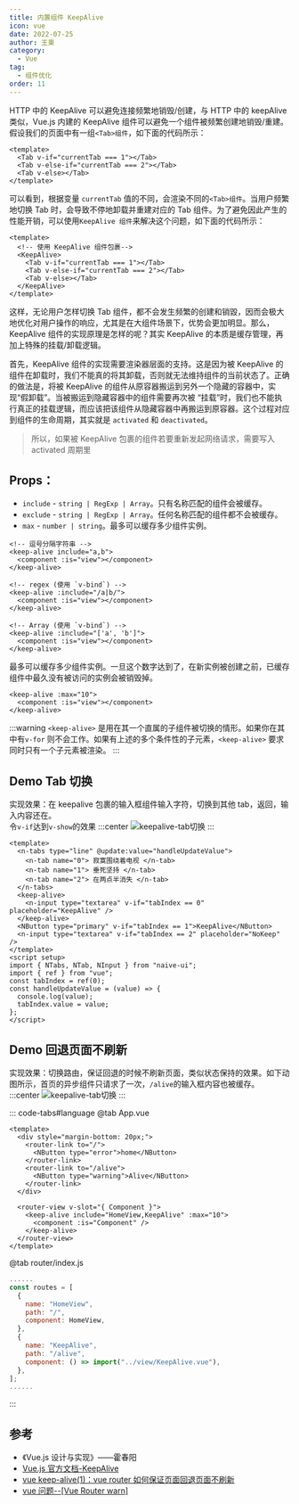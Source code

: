 ```yaml
---
title: 内置组件 KeepAlive
icon: vue
date: 2022-07-25
author: 王東
category:
  - Vue
tag:
  - 组件优化
order: 11
---
```


HTTP 中的 KeepAlive 可以避免连接频繁地销毁/创建，与 HTTP 中的 keepAlive 类似，Vue.js 内建的 KeepAlive 组件可以避免一个组件被频繁创建地销毁/重建。  
假设我们的页面中有一组`<Tab>组件`，如下面的代码所示：

```vue
<template>
  <Tab v-if="currentTab === 1"></Tab>
  <Tab v-else-if="currentTab === 2"></Tab>
  <Tab v-else></Tab>
</template>
```

可以看到，根据变量 `currentTab` 值的不同，会渲染不同的`<Tab>组件`。当用户频繁地切换 Tab 时，会导致不停地卸载并重建对应的 Tab 组件。为了避免因此产生的性能开销，可以使用`KeepAlive 组件`来解决这个问题，如下面的代码所示：

```vue
<template>
  <!-- 使用 KeepAlive 组件包裹-->
  <KeepAlive>
    <Tab v-if="currentTab === 1"></Tab>
    <Tab v-else-if="currentTab === 2"></Tab>
    <Tab v-else></Tab>
  </KeepAlive>
</template>
```

这样，无论用户怎样切换 Tab 组件，都不会发生频繁的创建和销毀，因而会极大地优化对用户操作的响应，尤其是在大组件场景下，优势会更加明显。那么，KeepAlive 组件的实现原理是怎样的呢？其实 KeepAlive 的本质是缓存管理，再加上特殊的挂载/卸载逻辑。

首先，KeepAlive 组件的实现需要渲染器层面的支持。这是因为被 KeepAlive 的组件在卸载时，我们不能真的将其卸载，否则就无法维持组件的当前状态了。正确的做法是，将被 KeepAlive 的组件从原容器搬运到另外一个隐藏的容器中，实现“假卸载”。当被搬运到隐藏容器中的组件需要再次被 “挂载”时，我们也不能执行真正的挂载逻辑，而应该把该组件从隐藏容器中再搬运到原容器。这个过程对应到组件的生命周期，其实就是 `activated` 和 `deactivated`。

> 所以，如果被 KeepAlive 包裹的组件若要重新发起网络请求，需要写入 activated 周期里

## Props：

- `include` - `string | RegExp | Array`。只有名称匹配的组件会被缓存。
- `exclude` - `string | RegExp | Array`。任何名称匹配的组件都不会被缓存。
- `max` - `number | string`。最多可以缓存多少组件实例。

```vue
<!-- 逗号分隔字符串 -->
<keep-alive include="a,b">
  <component :is="view"></component>
</keep-alive>

<!-- regex (使用 `v-bind`) -->
<keep-alive :include="/a|b/">
  <component :is="view"></component>
</keep-alive>

<!-- Array (使用 `v-bind`) -->
<keep-alive :include="['a', 'b']">
  <component :is="view"></component>
</keep-alive>
```

最多可以缓存多少组件实例。一旦这个数字达到了，在新实例被创建之前，已缓存组件中最久没有被访问的实例会被销毁掉。

```vue
<keep-alive :max="10">
  <component :is="view"></component>
</keep-alive>
```

:::warning
`<keep-alive>` 是用在其一个直属的子组件被切换的情形。如果你在其中有`v-for` 则不会工作。如果有上述的多个条件性的子元素，`<keep-alive>` 要求同时只有一个子元素被渲染。
:::

## Demo Tab 切换

实现效果：在 keepalive 包裹的输入框组件输入字符，切换到其他 tab，返回，输入内容还在。  
令`v-if`达到`v-show`的效果
:::center
![keepalive-tab切换](https://riddler.oss-cn-shanghai.aliyuncs.com/blog/keepalive.gif)
:::

```vue
<template>
  <n-tabs type="line" @update:value="handleUpdateValue">
    <n-tab name="0"> 寂寞围绕着电视 </n-tab>
    <n-tab name="1"> 垂死坚持 </n-tab>
    <n-tab name="2"> 在两点半消失 </n-tab>
  </n-tabs>
  <keep-alive>
    <n-input type="textarea" v-if="tabIndex == 0" placeholder="KeepAlive" />
  </keep-alive>
  <NButton type="primary" v-if="tabIndex == 1">KeepAlive</NButton>
  <n-input type="textarea" v-if="tabIndex == 2" placeholder="NoKeep" />
</template>
<script setup>
import { NTabs, NTab, NInput } from "naive-ui";
import { ref } from "vue";
const tabIndex = ref(0);
const handleUpdateValue = (value) => {
  console.log(value);
  tabIndex.value = value;
};
</script>
```

## Demo 回退页面不刷新

实现效果：切换路由，保证回退的时候不刷新页面，类似状态保持的效果。如下动图所示，首页的异步组件只请求了一次，`/alive`的输入框内容也被缓存。
:::center
![keepalive-tab切换](https://riddler.oss-cn-shanghai.aliyuncs.com/blog/keepalive_route.gif)
:::

::: code-tabs#language
@tab App.vue

```vue
<template>
  <div style="margin-bottom: 20px;">
    <router-link to="/">
      <NButton type="error">home</NButton>
    </router-link>
    <router-link to="/alive">
      <NButton type="warning">Alive</NButton>
    </router-link>
  </div>

  <router-view v-slot="{ Component }">
    <keep-alive include="HomeView,KeepAlive" :max="10">
      <component :is="Component" />
    </keep-alive>
  </router-view>
</template>
```

@tab router/index.js

```js
......
const routes = [
  {
    name: "HomeView",
    path: "/",
    component: HomeView,
  },
  {
    name: "KeepAlive",
    path: "/alive",
    component: () => import("../view/KeepAlive.vue"),
  },
];
......
```

:::

## 参考

- 《Vue.js 设计与实现》——霍春阳
- [Vue.js 官方文档-KeepAlive](https://v3.cn.vuejs.org/api/built-in-components.html#keep-alive)
- [vue keep-alive(1)：vue router 如何保证页面回退页面不刷新](https://blog.51cto.com/zhoulujun/2961743)
- [vue 问题--[Vue Router warn]](https://blog.csdn.net/tjj3027/article/details/109597720)
